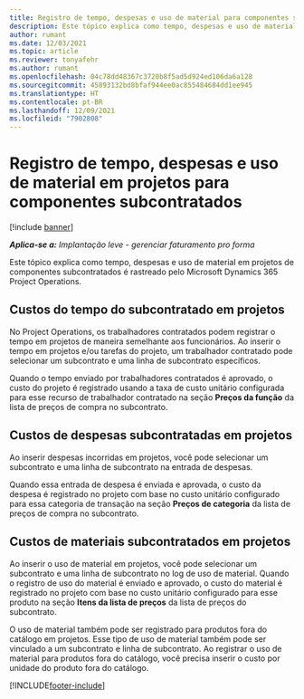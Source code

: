 ```yaml
---
title: Registro de tempo, despesas e uso de material para componentes subcontratados
description: Este tópico explica como tempo, despesas e uso de material em projetos de componentes subcontratados é rastreado pelo Microsoft Dynamics 365 Project Operations.
author: rumant
ms.date: 12/03/2021
ms.topic: article
ms.reviewer: tonyafehr
ms.author: rumant
ms.openlocfilehash: 04c78dd48367c3720b8f5ad5d924ed106da6a128
ms.sourcegitcommit: 45893132bd8bfaf944ee0ac855484684dd1ee945
ms.translationtype: HT
ms.contentlocale: pt-BR
ms.lasthandoff: 12/09/2021
ms.locfileid: "7902808"
---
```

# <a name="recording-time-expenses-and-material-usage-on-projects-for-subcontracted-components"></a>Registro de tempo, despesas e uso de material em projetos para componentes subcontratados

[!include [banner](../../includes/dataverse-preview.md)]

_**Aplica-se a:** Implantação leve - gerenciar faturamento pro forma_

Este tópico explica como tempo, despesas e uso de material em projetos de componentes subcontratados é rastreado pelo Microsoft Dynamics 365 Project Operations.

## <a name="costing-for-subcontractor-time-on-projects"></a>Custos do tempo do subcontratado em projetos
No Project Operations, os trabalhadores contratados podem registrar o tempo em projetos de maneira semelhante aos funcionários. Ao inserir o tempo em projetos e/ou tarefas do projeto, um trabalhador contratado pode selecionar um subcontrato e uma linha de subcontrato específicos.

Quando o tempo enviado por trabalhadores contratados é aprovado, o custo do projeto é registrado usando a taxa de custo unitário configurada para esse recurso de trabalhador contratado na seção **Preços da função** da lista de preços de compra no subcontrato.

## <a name="costing-for-subcontracted-expenses-on-projects"></a>Custos de despesas subcontratadas em projetos
Ao inserir despesas incorridas em projetos, você pode selecionar um subcontrato e uma linha de subcontrato na entrada de despesas. 

Quando essa entrada de despesa é enviada e aprovada, o custo da despesa é registrado no projeto com base no custo unitário configurado para essa categoria de transação na seção **Preços de categoria** da lista de preços de compra no subcontrato.

## <a name="costing-for-subcontracted-materials-on-projects"></a>Custos de materiais subcontratados em projetos
Ao inserir o uso de material em projetos, você pode selecionar um subcontrato e uma linha de subcontrato no log de uso de material. Quando o registro de uso do material é enviado e aprovado, o custo do material é registrado no projeto com base no custo unitário configurado para esse produto na seção **Itens da lista de preços** da lista de preços do subcontrato.

O uso de material também pode ser registrado para produtos fora do catálogo em projetos. Esse tipo de uso de material também pode ser vinculado a um subcontrato e linha de subcontrato. Ao registrar o uso de material para produtos fora do catálogo, você precisa inserir o custo por unidade do produto fora do catálogo. 


[!INCLUDE[footer-include](../../includes/footer-banner.md)]
